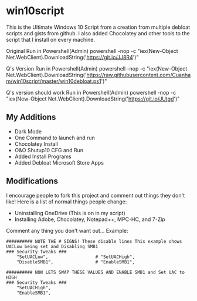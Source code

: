 # win10script
This is the Ultimate Windows 10 Script from a creation from multiple debloat scripts and gists from github. I also added Chocolatey and other tools to the script that I install on every machine.

Original
Run in Powershell(Admin) 
powershell -nop -c "iex(New-Object Net.WebClient).DownloadString('https://git.io/JJ8R4')"

Q's Version
Run in Powershell(Admin) 
powershell -nop -c "iex(New-Object Net.WebClient).DownloadString('https://raw.githubusercontent.com/Cuanham/win10script/master/win10debloat.ps1')"

Q's version should work
Run in Powershell(Admin) 
powershell -nop -c "iex(New-Object Net.WebClient).DownloadString('https://git.io/JUtgd')"

## My Additions

- Dark Mode
- One Command to launch and run
- Chocolatey Install
- O&O Shutup10 CFG and Run
- Added Install Programs
- Added Debloat Microsoft Store Apps

## Modifications
I encourage people to fork this project and comment out things they don't like! Here is a list of normal things people change:
- Uninstalling OneDrive (This is on in my script)
- Installing Adobe, Chocolatey, Notepad++, MPC-HC, and 7-Zip

Comment any thing you don't want out... Example:

```
########## NOTE THE # SIGNS! These disable lines This example shows UACLow being set and Disabling SMB1
### Security Tweaks ###
	"SetUACLow",                  # "SetUACHigh",
	"DisableSMB1",                # "EnableSMB1",

########## NOW LETS SWAP THESE VALUES AND ENABLE SMB1 and Set UAC to HIGH
### Security Tweaks ###
	"SetUACHigh",
	"EnableSMB1",
```

